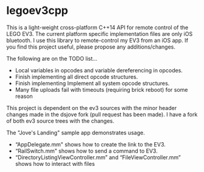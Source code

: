 legoev3cpp
==========

This is a light-weight cross-platform C++14 API for remote control of the LEGO EV3. The current platform specific  implementation files are only iOS bluetooth. I use this library to remote-control my EV3 from an iOS app. If you find this project useful, please propose any additions/changes.

The following are on the TODO list...
* Local variables in opcodes and variable dereferencing in opcodes.
* Finish implementing all direct opcode structures.
* Finish implementing Implement all system opcode structures.
* Many file uploads fail with timeouts (requiring brick reboot) for some reason

This project is dependent on the ev3 sources with the minor header changes made in the dsjove fork (pull request has been made). I have a fork of both ev3 source trees with the changes.

The "Jove's Landing" sample app demonstrates usage. 
- “AppDelegate.mm" shows how to create the link to the EV3. 
- “RailSwitch.mm" shows how to send a command to EV3.
- “DirectoryListingViewController.mm” and “FileViewController.mm” shows how to interact with files
